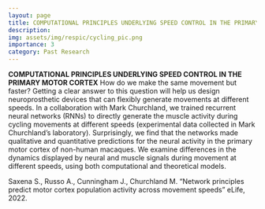 ```yaml
---
layout: page
title: COMPUTATIONAL PRINCIPLES UNDERLYING SPEED CONTROL IN THE PRIMARY MOTOR CORTEX
description:
img: assets/img/respic/cycling_pic.png
importance: 3
category: Past Research
---
```

**COMPUTATIONAL PRINCIPLES UNDERLYING SPEED CONTROL IN THE PRIMARY MOTOR CORTEX**
How do we make the same movement but faster? Getting a clear answer to this question will help us design neuroprosthetic devices that can flexibly generate movements at different speeds. In a collaboration with Mark Churchland, we trained recurrent neural networks (RNNs) to directly generate the muscle activity during cycling movements at different speeds (experimental data collected in Mark Churchland’s laboratory). Surprisingly, we find that the networks made qualitative and quantitative predictions for the neural activity in the primary motor cortex of non-human macaques. We examine differences in the dynamics displayed by neural and muscle signals during movement at different speeds, using both computational and theoretical models.

Saxena S., Russo A., Cunningham J., Churchland M. “Network principles predict motor cortex population activity across movement speeds” eLife, 2022.
